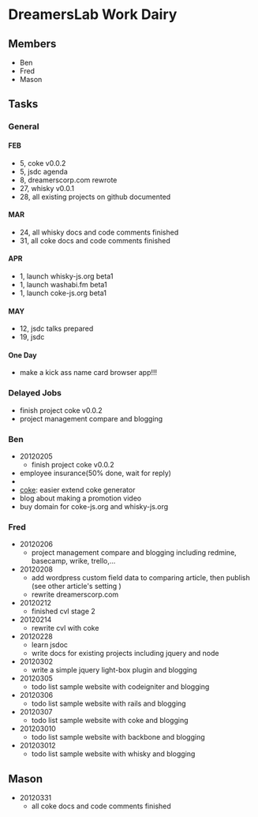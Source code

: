 # DreamersLab Work Dairy

## Members
- Ben
- Fred
- Mason



## Tasks

### General

#### FEB
- 5, coke v0.0.2
- 5, jsdc agenda
- 8, dreamerscorp.com rewrote
- 27, whisky v0.0.1
- 28, all existing projects on github documented

#### MAR
- 24, all whisky docs and code comments finished
- 31, all coke docs and code comments finished

#### APR
- 1, launch whisky-js.org beta1
- 1, launch washabi.fm beta1
- 1, launch coke-js.org beta1

#### MAY
- 12, jsdc talks prepared
- 19, jsdc

#### One Day
- make a kick ass name card browser app!!!

### Delayed Jobs
- finish project coke v0.0.2
- project management compare and blogging



### Ben
- 20120205
  - finish project coke v0.0.2
- employee insurance(50% done, wait for reply)
- [coke]: protect_from_forgery
- [coke]: easier extend coke generator
- blog about making a promotion video
- buy domain for coke-js.org and whisky-js.org

### Fred
- 20120206
  - project management compare and blogging including redmine, basecamp, wrike, trello,...
- 20120208
  - add wordpress custom field data to comparing article, then publish (see other article's setting )
  - rewrite dreamerscorp.com
- 20120212
  - finished cvl stage 2
- 20120214
  - rewrite cvl with coke
- 20120228
  - learn jsdoc
  - write docs for existing projects including jquery and node
- 20120302
  - write a simple jquery light-box plugin and blogging
- 20120305
  - todo list sample website with codeigniter and blogging
- 20120306
  - todo list sample website with rails and blogging
- 20120307
  - todo list sample website with coke and blogging
- 201203010
  - todo list sample website with backbone and blogging
- 201203012
  - todo list sample website with whisky and blogging

## Mason
- 20120331
  - all coke docs and code comments finished

